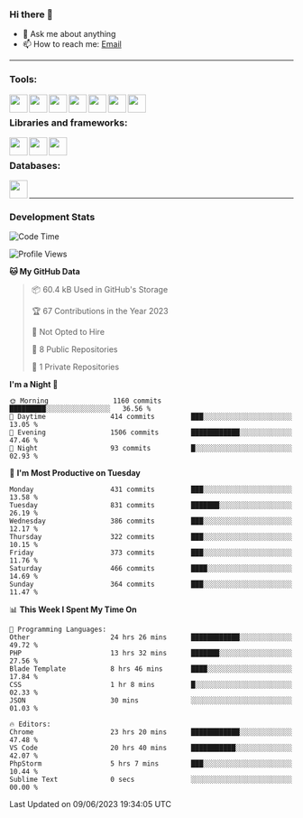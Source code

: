 ### Hi there 👋

- 💬 Ask me about anything
- 📫 How to reach me: [Email]

---

### Tools:
<img align='left' height="32" width="32" src="https://cdn.jsdelivr.net/npm/simple-icons@4.8.0/icons/phpstorm.svg" />
<img align='left' height="32" width="32" src="https://cdn.jsdelivr.net/npm/simple-icons@4.8.0/icons/webstorm.svg" />
<img align='left' height="32" width="32" src="https://cdn.jsdelivr.net/npm/simple-icons@4.8.0/icons/visualstudiocode.svg" />
<img align='left' height="32" width="32" src="https://cdn.jsdelivr.net/npm/simple-icons@4.8.0/icons/sublimetext.svg" />
<img align='left' height="32" width="32" src="https://cdn.jsdelivr.net/npm/simple-icons@4.8.0/icons/laragon.svg" />
<img align='left' height="32" width="32" src="https://cdn.jsdelivr.net/npm/simple-icons@4.8.0/icons/docker.svg" />
<img align='left' height="32" width="32" src="https://cdn.jsdelivr.net/npm/simple-icons@4.8.0/icons/amazonaws.svg" />
<br>

### Libraries and frameworks:
<img align='left' height="32" width="32" src="https://cdn.jsdelivr.net/npm/simple-icons@4.8.0/icons/laravel.svg" />
<img align='left' height="32" width="32" src="https://cdn.jsdelivr.net/npm/simple-icons@4.8.0/icons/vue-dot-js.svg" />
<img align='left' height="32" width="32" src="https://cdn.jsdelivr.net/npm/simple-icons@4.8.0/icons/jquery.svg" />
<br>

### Databases:
<img align='left' height="32" width="32" src="https://cdn.jsdelivr.net/npm/simple-icons@4.8.0/icons/mysql.svg" />
<br>

---
### Development Stats
<!--START_SECTION:waka-->
![Code Time](http://img.shields.io/badge/Code%20Time-1%2C766%20hrs%2050%20mins-blue)

![Profile Views](http://img.shields.io/badge/Profile%20Views-0-blue)

**🐱 My GitHub Data** 

> 📦 60.4 kB Used in GitHub's Storage 
 > 
> 🏆 67 Contributions in the Year 2023
 > 
> 🚫 Not Opted to Hire
 > 
> 📜 8 Public Repositories 
 > 
> 🔑 1 Private Repositories 
 > 
**I'm a Night 🦉** 

```text
🌞 Morning                1160 commits        █████████░░░░░░░░░░░░░░░░   36.56 % 
🌆 Daytime                414 commits         ███░░░░░░░░░░░░░░░░░░░░░░   13.05 % 
🌃 Evening                1506 commits        ████████████░░░░░░░░░░░░░   47.46 % 
🌙 Night                  93 commits          █░░░░░░░░░░░░░░░░░░░░░░░░   02.93 % 
```
📅 **I'm Most Productive on Tuesday** 

```text
Monday                   431 commits         ███░░░░░░░░░░░░░░░░░░░░░░   13.58 % 
Tuesday                  831 commits         ███████░░░░░░░░░░░░░░░░░░   26.19 % 
Wednesday                386 commits         ███░░░░░░░░░░░░░░░░░░░░░░   12.17 % 
Thursday                 322 commits         ███░░░░░░░░░░░░░░░░░░░░░░   10.15 % 
Friday                   373 commits         ███░░░░░░░░░░░░░░░░░░░░░░   11.76 % 
Saturday                 466 commits         ████░░░░░░░░░░░░░░░░░░░░░   14.69 % 
Sunday                   364 commits         ███░░░░░░░░░░░░░░░░░░░░░░   11.47 % 
```


📊 **This Week I Spent My Time On** 

```text
💬 Programming Languages: 
Other                    24 hrs 26 mins      ████████████░░░░░░░░░░░░░   49.72 % 
PHP                      13 hrs 32 mins      ███████░░░░░░░░░░░░░░░░░░   27.56 % 
Blade Template           8 hrs 46 mins       ████░░░░░░░░░░░░░░░░░░░░░   17.84 % 
CSS                      1 hr 8 mins         █░░░░░░░░░░░░░░░░░░░░░░░░   02.33 % 
JSON                     30 mins             ░░░░░░░░░░░░░░░░░░░░░░░░░   01.03 % 

🔥 Editors: 
Chrome                   23 hrs 20 mins      ████████████░░░░░░░░░░░░░   47.48 % 
VS Code                  20 hrs 40 mins      ███████████░░░░░░░░░░░░░░   42.07 % 
PhpStorm                 5 hrs 7 mins        ███░░░░░░░░░░░░░░░░░░░░░░   10.44 % 
Sublime Text             0 secs              ░░░░░░░░░░░░░░░░░░░░░░░░░   00.00 % 
```


 Last Updated on 09/06/2023 19:34:05 UTC
<!--END_SECTION:waka-->

[huyviet]: https://huyviet.vn/
[EMAIl]: https://mail.google.com/mail/u/0/?fs=1&tf=cm&source=mailto&to=huynguyenviet0110@gmail.com
